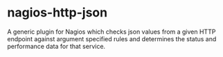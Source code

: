 nagios-http-json
================

A generic plugin for Nagios which checks json values from a given HTTP endpoint against argument specified rules and determines the status and performance data for that service.
